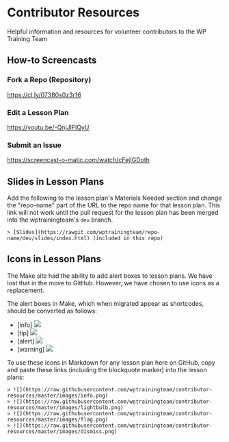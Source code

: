 # Contributor Resources
Helpful information and resources for volunteer contributors to the WP Training Team

## How-to Screencasts

### Fork a Repo (Repository)

https://cl.ly/07380s0z3r16

### Edit a Lesson Plan

https://youtu.be/-QnjJIFlQyU

### Submit an Issue

https://screencast-o-matic.com/watch/cFejIGDoth

## Slides in Lesson Plans
Add the following to the lesson plan's Materials Needed section and change the "repo-name" part of the URL to the repo name for that lesson plan. This link will not work until the pull request for the lesson plan has been merged into the wptrainingteam's `dev` branch.

```
> [Slides](https://rawgit.com/wptrainingteam/repo-name/dev/slides/index.html) (included in this repo)
```

## Icons in Lesson Plans
The Make site had the ability to add alert boxes to lesson plans. We have lost that in the move to GitHub. However, we have chosen to use icons as a replacement.

The alert boxes in Make, which when migrated appear as shortcodes, should be converted as follows:
* [info] 		  ![](https://raw.githubusercontent.com/wptrainingteam/contributor-resources/master/images/info.png)
* [tip]       ![](https://raw.githubusercontent.com/wptrainingteam/contributor-resources/master/images/lightbulb.png)
* [alert] 	  ![](https://raw.githubusercontent.com/wptrainingteam/contributor-resources/master/images/flag.png)
* [warning] 	![](https://raw.githubusercontent.com/wptrainingteam/contributor-resources/master/images/dismiss.png)

To use these icons in Markdown for any lesson plan here on GitHub, copy and paste these links (including the blockquote marker) into the lesson plans:
```
> ![](https://raw.githubusercontent.com/wptrainingteam/contributor-resources/master/images/info.png)
> ![](https://raw.githubusercontent.com/wptrainingteam/contributor-resources/master/images/lightbulb.png)
> ![](https://raw.githubusercontent.com/wptrainingteam/contributor-resources/master/images/flag.png)
> ![](https://raw.githubusercontent.com/wptrainingteam/contributor-resources/master/images/dismiss.png)
```

